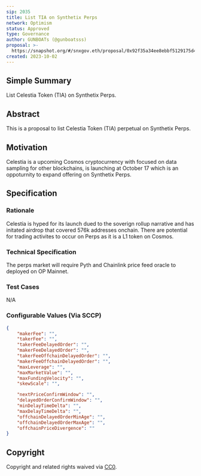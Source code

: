 ```yaml
---
sip: 2035
title: List TIA on Synthetix Perps
network: Optimism
status: Approved
type: Governance
author: GUNBOATs (@gunboatsss)
proposal: >-
  https://snapshot.org/#/snxgov.eth/proposal/0x92f35a34ee8ebbf5129175d4f7a6fd0ec28c44e966c809b42cbc2c832efbf026
created: 2023-10-02
---
```


<!--You can leave these HTML comments in your merged SIP and delete the visible duplicate text guides, they will not appear and may be helpful to refer to if you edit it again. This is the suggested template for new SIPs. Note that an SIP number will be assigned by an editor. When opening a pull request to submit your SIP, please use an abbreviated title in the filename, `sip-draft_title_abbrev.md`. The title should be 44 characters or less.-->

## Simple Summary

<!--"If you can't explain it simply, you don't understand it well enough." Simply describe the outcome the proposed changes intends to achieve. This should be non-technical and accessible to a casual community member.-->

List Celestia Token (TIA) on Synthetix Perps.

## Abstract

<!--A short (~200 word) description of the proposed change, the abstract should clearly describe the proposed change. This is what *will* be done if the SIP is implemented, not *why* it should be done or *how* it will be done. If the SIP proposes deploying a new contract, write, "we propose to deploy a new contract that will do x".-->

This is a proposal to list Celestia Token (TIA) perpetual on Synthetix Perps.

## Motivation

<!--This is the problem statement. This is the *why* of the SIP. It should clearly explain *why* the current state of the protocol is inadequate.  It is critical that you explain *why* the change is needed, if the SIP proposes changing how something is calculated, you must address *why* the current calculation is innaccurate or wrong. This is not the place to describe how the SIP will address the issue!-->

Celestia is a upcoming Cosmos cryptocurrency with focused on data sampling for other blockchains, is launching at October 17 which is an oppoturnity to expand offering on Synthetix Perps.

## Specification

<!--The specification should describe the syntax and semantics of any new feature, there are five sections
1. Overview
2. Rationale
3. Technical Specification
4. Test Cases
5. Configurable Values
-->


### Rationale

<!--This is where you explain the reasoning behind how you propose to solve the problem. Why did you propose to implement the change in this way, what were the considerations and trade-offs. The rationale fleshes out what motivated the design and why particular design decisions were made. It should describe alternate designs that were considered and related work. The rationale may also provide evidence of consensus within the community, and should discuss important objections or concerns raised during discussion.-->

Celestia is hyped for its launch dued to the soverign rollup narrative and has initated airdrop that covered 576k addresses onchain. There are potential for trading activites to occur on Perps as it is a L1 token on Cosmos.

### Technical Specification

<!--The technical specification should outline the public API of the changes proposed. That is, changes to any of the interfaces Synthetix currently exposes or the creations of new ones.-->

The perps market will require Pyth and Chainlink price feed oracle to deployed on OP Mainnet.

### Test Cases

<!--Test cases for an implementation are mandatory for SIPs but can be included with the implementation..-->

N/A

### Configurable Values (Via SCCP)

<!--Please list all values configurable via SCCP under this implementation.-->

```json
{
    "makerFee": "",
    "takerFee": "",
    "takerFeeDelayedOrder": "",
    "makerFeeDelayedOrder": "",
    "takerFeeOffchainDelayedOrder": "",
    "makerFeeOffchainDelayedOrder": "",
    "maxLeverage": "",
    "maxMarketValue": "",
    "maxFundingVelocity": "",
    "skewScale": "",

    "nextPriceConfirmWindow": "",
    "delayedOrderConfirmWindow": "",
    "minDelayTimeDelta": "",
    "maxDelayTimeDelta": "",
    "offchainDelayedOrderMinAge": "",
    "offchainDelayedOrderMaxAge": "",
    "offchainPriceDivergence": ""
}
```
## Copyright

Copyright and related rights waived via [CC0](https://creativecommons.org/publicdomain/zero/1.0/).
